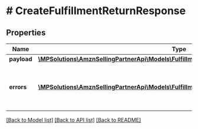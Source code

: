 # # CreateFulfillmentReturnResponse

## Properties

Name | Type | Description | Notes
------------ | ------------- | ------------- | -------------
**payload** | [**\MPSolutions\AmznSellingPartnerApi\Models\FulfillmentOutbound\CreateFulfillmentReturnResult**](CreateFulfillmentReturnResult.md) |  | [optional]
**errors** | [**\MPSolutions\AmznSellingPartnerApi\Models\FulfillmentOutbound\Error[]**](Error.md) | A list of error responses returned when a request is unsuccessful. | [optional]

[[Back to Model list]](../../README.md#models) [[Back to API list]](../../README.md#endpoints) [[Back to README]](../../README.md)
